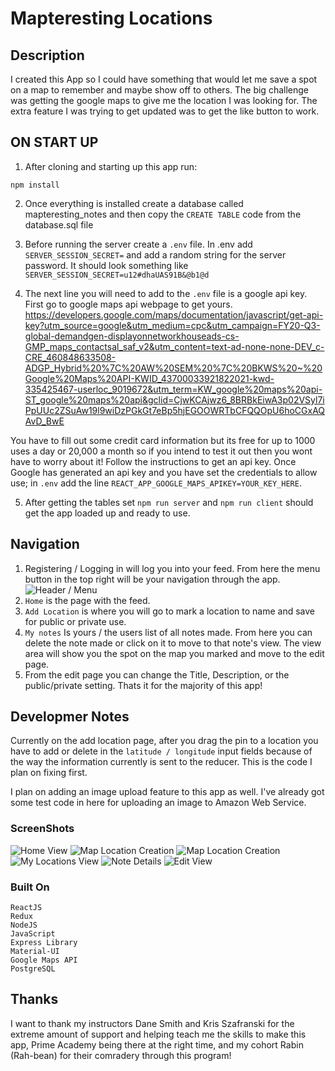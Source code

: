 # Mapteresting Locations

## Description
I created this App so I could have something that would let me save a spot on a map to remember and maybe show off to others.  The big challenge was getting the google maps to give me the location I was looking for.  The extra feature I was trying to get updated was to get the like button to work.

## ON START UP

1. After cloning and starting up this app run:
```
npm install
```

2. Once everything is installed create a database called mapteresting_notes and then copy the ```CREATE TABLE``` code from the database.sql file

3. Before running the server create a ```.env``` file.  In .env add ```SERVER_SESSION_SECRET=``` and add a random string for the server password.  It should look something like ```SERVER_SESSION_SECRET=u12#dhaUAS91B&@b1@d```

4. The next line you will need to add to the ```.env``` file is a google api key.  First go to google maps api webpage to get yours.  https://developers.google.com/maps/documentation/javascript/get-api-key?utm_source=google&utm_medium=cpc&utm_campaign=FY20-Q3-global-demandgen-displayonnetworkhouseads-cs-GMP_maps_contactsal_saf_v2&utm_content=text-ad-none-none-DEV_c-CRE_460848633508-ADGP_Hybrid%20%7C%20AW%20SEM%20%7C%20BKWS%20~%20Google%20Maps%20API-KWID_43700033921822021-kwd-335425467-userloc_9019672&utm_term=KW_google%20maps%20api-ST_google%20maps%20api&gclid=CjwKCAjwz6_8BRBkEiwA3p02VSyl7iPpUUc2ZSuAw19l9wiDzPGkGt7eBp5hjEGOOWRTbCFQQOpU6hoCGxAQAvD_BwE

You have to fill out some credit card information but its free for up to 1000 uses a day or 20,000 a month so if you intend to test it out then you wont have to worry about it!
Follow the instructions to get an api key.  Once Google has generated an api key and you have set the credentials to allow use; in ```.env``` add the line ```REACT_APP_GOOGLE_MAPS_APIKEY=YOUR_KEY_HERE```.

5. After getting the tables set ```npm run server``` and ```npm run client``` should get the app loaded up and ready to use.

## Navigation

1. Registering / Logging in will log you into your feed. From here the menu button in the top right will be your navigation through the app. ![Header / Menu](Wireframes/Header.png)
2. ```Home``` is the page with the feed.  
3. ```Add Location``` is where you will go to mark a location to name and save for public or private use.
4. ```My notes```  Is yours / the users list of all notes made.  From here you can delete the note made or click on it to move to that note's view. The view area will show you the spot on the map you marked and move to the edit page. 
5. From the edit page you can change the Title, Description, or the public/private setting.
Thats it for the majority of this app!

## Developmer Notes
Currently on the add location page, after you drag the pin to a location you have to add or delete in the ```latitude / longitude``` input fields because of the way the information currently is sent to the reducer. This is the code I plan on fixing first.

I plan on adding an image upload feature to this app as well.  I've already got some test code in here for uploading an image to Amazon Web Service.

### ScreenShots
![Home View](wireframes/HomePageFeed.png)
![Map Location Creation](wireframes/MaplocationSelector.png)
![Map Location Creation](wireframes/Maptitledescription.png)
![My Locations View](wireframes/MyLocationsView.png)
![Note Details](wireframes/NoteDetails.png)
![Edit View](wireframes/EditNoteView.png)


### Built On
```
ReactJS
Redux
NodeJS
JavaScript
Express Library
Material-UI
Google Maps API
PostgreSQL
```

## Thanks
I want to thank my instructors Dane Smith and Kris Szafranski for the extreme amount of support and helping teach me the skills to make this app, Prime Academy being there at the right time, and my cohort Rabin (Rah-bean) for their comradery through this program!

